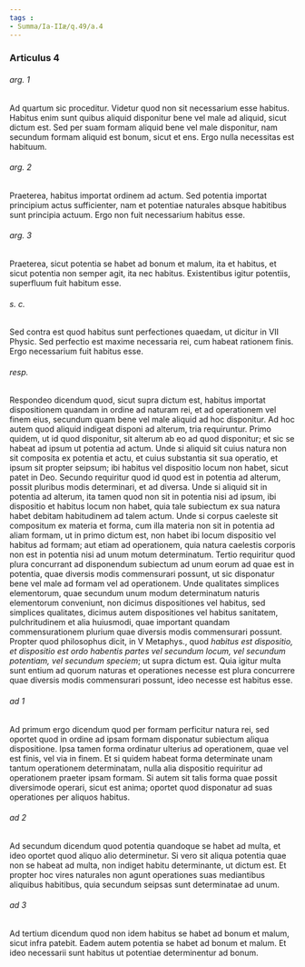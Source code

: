 ```yaml
---
tags : 
- Summa/Ia-IIæ/q.49/a.4
---
```


### Articulus 4

###### arg. 1
Ad quartum sic proceditur. Videtur quod non sit necessarium esse habitus. Habitus enim sunt quibus aliquid disponitur bene vel male ad aliquid, sicut dictum est. Sed per suam formam aliquid bene vel male disponitur, nam secundum formam aliquid est bonum, sicut et ens. Ergo nulla necessitas est habituum.

###### arg. 2
Praeterea, habitus importat ordinem ad actum. Sed potentia importat principium actus sufficienter, nam et potentiae naturales absque habitibus sunt principia actuum. Ergo non fuit necessarium habitus esse.

###### arg. 3
Praeterea, sicut potentia se habet ad bonum et malum, ita et habitus, et sicut potentia non semper agit, ita nec habitus. Existentibus igitur potentiis, superfluum fuit habitum esse.

###### s. c.
Sed contra est quod habitus sunt perfectiones quaedam, ut dicitur in VII Physic. Sed perfectio est maxime necessaria rei, cum habeat rationem finis. Ergo necessarium fuit habitus esse.

###### resp.
Respondeo dicendum quod, sicut supra dictum est, habitus importat dispositionem quandam in ordine ad naturam rei, et ad operationem vel finem eius, secundum quam bene vel male aliquid ad hoc disponitur. Ad hoc autem quod aliquid indigeat disponi ad alterum, tria requiruntur. Primo quidem, ut id quod disponitur, sit alterum ab eo ad quod disponitur; et sic se habeat ad ipsum ut potentia ad actum. Unde si aliquid sit cuius natura non sit composita ex potentia et actu, et cuius substantia sit sua operatio, et ipsum sit propter seipsum; ibi habitus vel dispositio locum non habet, sicut patet in Deo. Secundo requiritur quod id quod est in potentia ad alterum, possit pluribus modis determinari, et ad diversa. Unde si aliquid sit in potentia ad alterum, ita tamen quod non sit in potentia nisi ad ipsum, ibi dispositio et habitus locum non habet, quia tale subiectum ex sua natura habet debitam habitudinem ad talem actum. Unde si corpus caeleste sit compositum ex materia et forma, cum illa materia non sit in potentia ad aliam formam, ut in primo dictum est, non habet ibi locum dispositio vel habitus ad formam; aut etiam ad operationem, quia natura caelestis corporis non est in potentia nisi ad unum motum determinatum. Tertio requiritur quod plura concurrant ad disponendum subiectum ad unum eorum ad quae est in potentia, quae diversis modis commensurari possunt, ut sic disponatur bene vel male ad formam vel ad operationem. Unde qualitates simplices elementorum, quae secundum unum modum determinatum naturis elementorum conveniunt, non dicimus dispositiones vel habitus, sed simplices qualitates, dicimus autem dispositiones vel habitus sanitatem, pulchritudinem et alia huiusmodi, quae important quandam commensurationem plurium quae diversis modis commensurari possunt. Propter quod philosophus dicit, in V Metaphys., quod *habitus est dispositio, et dispositio est ordo habentis partes vel secundum locum, vel secundum potentiam, vel secundum speciem*; ut supra dictum est. Quia igitur multa sunt entium ad quorum naturas et operationes necesse est plura concurrere quae diversis modis commensurari possunt, ideo necesse est habitus esse.

###### ad 1
Ad primum ergo dicendum quod per formam perficitur natura rei, sed oportet quod in ordine ad ipsam formam disponatur subiectum aliqua dispositione. Ipsa tamen forma ordinatur ulterius ad operationem, quae vel est finis, vel via in finem. Et si quidem habeat forma determinate unam tantum operationem determinatam, nulla alia dispositio requiritur ad operationem praeter ipsam formam. Si autem sit talis forma quae possit diversimode operari, sicut est anima; oportet quod disponatur ad suas operationes per aliquos habitus.

###### ad 2
Ad secundum dicendum quod potentia quandoque se habet ad multa, et ideo oportet quod aliquo alio determinetur. Si vero sit aliqua potentia quae non se habeat ad multa, non indiget habitu determinante, ut dictum est. Et propter hoc vires naturales non agunt operationes suas mediantibus aliquibus habitibus, quia secundum seipsas sunt determinatae ad unum.

###### ad 3
Ad tertium dicendum quod non idem habitus se habet ad bonum et malum, sicut infra patebit. Eadem autem potentia se habet ad bonum et malum. Et ideo necessarii sunt habitus ut potentiae determinentur ad bonum.

